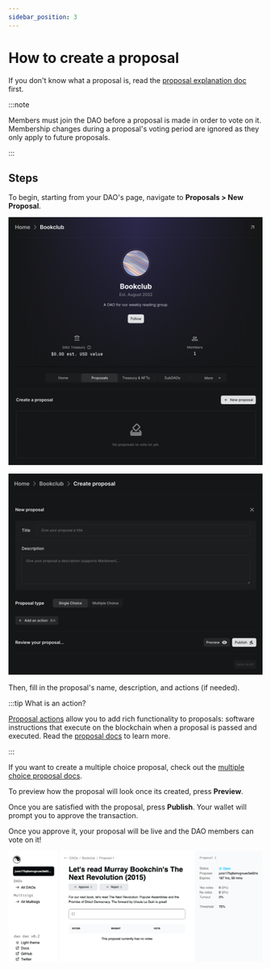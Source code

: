 ```yaml
---
sidebar_position: 3
---
```


# How to create a proposal

If you don't know what a proposal is, read the [proposal explanation doc](./what) first.

:::note

Members must join the DAO before a proposal is made in order to vote on it. Membership changes during a proposal's voting period are ignored as they only apply to future proposals.

:::

## Steps

To begin, starting from your DAO's page, navigate to **Proposals > New Proposal**.

![Create proposal button](/img/how-to/proposals-tab.png)

![Proposal creation form](/img/how-to/create-proposal.png)

Then, fill in the proposal's name, description, and actions (if needed).

:::tip What is an action?

[Proposal actions](./what#actions) allow you to add rich functionality to proposals: software instructions that execute on the blockchain when a proposal is passed and executed. Read the [proposal docs](./what) to learn more.

:::

If you want to create a multiple choice proposal, check out the [multiple choice proposal docs](./types#multiple-choice).

To preview how the proposal will look once its created, press **Preview**.

Once you are satisfied with the proposal, press **Publish**. Your wallet will prompt you to approve the transaction.

Once you approve it, your proposal will be live and the DAO members can vote on it!

![Created proposal](/img/quickstart/create-proposal-done.png)
